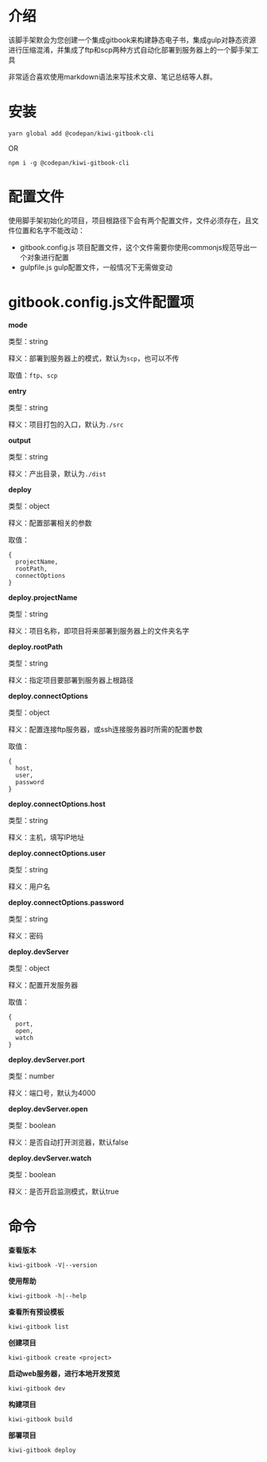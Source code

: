 # 介绍
该脚手架默会为您创建一个集成gitbook来构建静态电子书，集成gulp对静态资源进行压缩混淆，并集成了ftp和scp两种方式自动化部署到服务器上的一个脚手架工具

非常适合喜欢使用markdown语法来写技术文章、笔记总结等人群。
# 安装
```shell
yarn global add @codepan/kiwi-gitbook-cli
```
OR
```shell
npm i -g @codepan/kiwi-gitbook-cli
```
# 配置文件
使用脚手架初始化的项目，项目根路径下会有两个配置文件，文件必须存在，且文件位置和名字不能改动：
* gitbook.config.js 项目配置文件，这个文件需要你使用commonjs规范导出一个对象进行配置
* gulpfile.js gulp配置文件，一般情况下无需做变动

# gitbook.config.js文件配置项

**mode**

类型：string

释义：部署到服务器上的模式，默认为`scp`，也可以不传

取值：`ftp`、`scp`

**entry**

类型：string

释义：项目打包的入口，默认为`./src`

**output**

类型：string

释义：产出目录，默认为`./dist`

**deploy**

类型：object

释义：配置部署相关的参数

取值：
```
{
  projectName,
  rootPath,
  connectOptions
}
```

**deploy.projectName**

类型：string

释义：项目名称，即项目将来部署到服务器上的文件夹名字

**deploy.rootPath**

类型：string

释义：指定项目要部署到服务器上根路径

**deploy.connectOptions**

类型：object

释义：配置连接ftp服务器，或ssh连接服务器时所需的配置参数

取值：
```
{
  host,
  user,
  password
}
```

**deploy.connectOptions.host**

类型：string

释义：主机，填写IP地址

**deploy.connectOptions.user**

类型：string

释义：用户名

**deploy.connectOptions.password**

类型：string

释义：密码

**deploy.devServer**

类型：object

释义：配置开发服务器

取值：
```
{
  port,
  open,
  watch
}
```

**deploy.devServer.port**

类型：number

释义：端口号，默认为4000


**deploy.devServer.open**

类型：boolean

释义：是否自动打开浏览器，默认false

**deploy.devServer.watch**

类型：boolean

释义：是否开启监测模式，默认true
# 命令

**查看版本**

```shell
kiwi-gitbook -V|--version
```

**使用帮助**

```shell
kiwi-gitbook -h|--help
```

**查看所有预设模板**

```shell
kiwi-gitbook list
```

**创建项目**

```shell
kiwi-gitbook create <project>
```

**启动web服务器，进行本地开发预览**

```shell
kiwi-gitbook dev
```

**构建项目**

```shell
kiwi-gitbook build
```

**部署项目**

```shell
kiwi-gitbook deploy
```